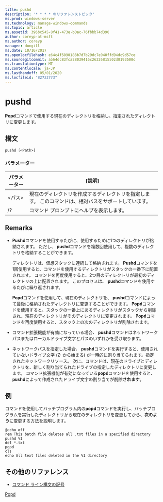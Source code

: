 ```yaml
---
title: pushd
description: '* * * * のリファレンストピック'
ms.prod: windows-server
ms.technology: manage-windows-commands
ms.topic: article
ms.assetid: 396bc545-0f41-473e-b0ac-76fbbb74d390
author: coreyp-at-msft
ms.author: coreyp
manager: dongill
ms.date: 10/16/2017
ms.openlocfilehash: e64c4f5090183b7d7b29dc7e040ffd94dc9d57ce
ms.sourcegitcommit: ab64dc83fca28039416c26226815502d0193500c
ms.translationtype: MT
ms.contentlocale: ja-JP
ms.lasthandoff: 05/01/2020
ms.locfileid: "82722773"
---
```

# <a name="pushd"></a>pushd



**Popd**コマンドで使用する現在のディレクトリを格納し、指定されたディレクトリに変更します。



## <a name="syntax"></a>構文

```
pushd [<Path>]
```

### <a name="parameters"></a>パラメーター

|パラメーター|[説明]|
|---------|-----------|
|\<パス>|現在のディレクトリを作成するディレクトリを指定します。 このコマンドは、相対パスをサポートしています。|
|/?|コマンド プロンプトにヘルプを表示します。|

## <a name="remarks"></a>Remarks

-   **Pushd**コマンドを使用するたびに、使用するために1つのディレクトリが格納されます。 ただし、 **pushd**コマンドを複数回使用して、複数のディレクトリを格納することができます。

    ディレクトリは、仮想スタックに連続して格納されます。 **Pushd**コマンドを1回使用すると、コマンドを使用するディレクトリがスタックの一番下に配置されます。 コマンドを再度使用すると、2つ目のディレクトリが最初のディレクトリの上に配置されます。 このプロセスは、 **pushd**コマンドを使用するたびに繰り返されます。

    **Popd**コマンドを使用して、現在のディレクトリを、 **pushd**コマンドによって最後に格納されたディレクトリに変更することができます。 **Popd**コマンドを使用すると、スタックの一番上にあるディレクトリがスタックから削除され、現在のディレクトリがそのディレクトリに変更されます。 **Popd**コマンドを再度使用すると、スタック上の次のディレクトリが削除されます。
-   コマンド拡張機能が有効になっている場合、 **pushd**コマンドはネットワークパスまたはローカルドライブ文字とパスのいずれかを受け取ります。
-   ネットワークパスを指定した場合、 **pushd**コマンドを実行すると、使用されていないドライブ文字 (Z: から始まる) が一時的に割り当てられます。指定されたネットワークリソース。 次に、コマンドは、現在のドライブとディレクトリを、新しく割り当てられたドライブの指定したディレクトリに変更します。 コマンド拡張機能が有効になっている**popd**コマンドを使用すると、 **pushd**によって作成されたドライブ文字の割り当てが削除**されます**。

## <a name="examples"></a>例

コマンドを使用してバッチプログラム内の**popd**コマンドを実行し、バッチプログラムを実行したディレクトリから現在のディレクトリを変更してから、**次のよう**に変更する方法を説明します。
```
@echo off
rem This batch file deletes all .txt files in a specified directory
pushd %1
del *.txt
popd
cls
echo All text files deleted in the %1 directory
```

## <a name="additional-references"></a>その他のリファレンス

- [コマンド ライン構文の記号](command-line-syntax-key.md)

[Popd](popd.md)